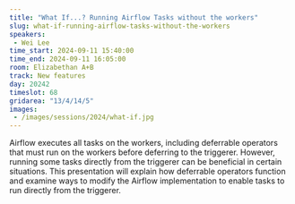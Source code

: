 ```yaml
---
title: "What If...? Running Airflow Tasks without the workers"
slug: what-if-running-airflow-tasks-without-the-workers
speakers:
 - Wei Lee
time_start: 2024-09-11 15:40:00
time_end: 2024-09-11 16:05:00
room: Elizabethan A+B
track: New features
day: 20242
timeslot: 68
gridarea: "13/4/14/5"
images: 
 - /images/sessions/2024/what-if.jpg
---
```


Airflow executes all tasks on the workers, including deferrable operators that must run on the workers before deferring to the triggerer. However, running some tasks directly from the triggerer can be beneficial in certain situations. This presentation will explain how deferrable operators function and examine ways to modify the Airflow implementation to enable tasks to run directly from the triggerer.